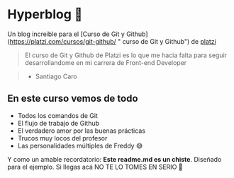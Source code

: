 # Hyperblog 💚
Un blog increible para el [Curso de Git y Github]
(https://platzi.com/cursos/git-github/ " curso de Git y Github") de [platzi](https://platzi.com/ "Platzi")
> El curso de Git y Github de Platzi es lo que me hacia falta para seguir desarrollandome en mi carrera de Front-end Developer

> - Santiago Caro

## En este curso vemos de todo
* Todos los comandos de Git 
* El flujo de trabajo de Github
* El verdadero amor por las buenas prácticas
* Trucos muy locos del profesor
* Las personalidades múltiples de Freddy 😅

Y como un amable recordatorio: 
**Este readme.md es un chiste**. Diseñado para el ejemplo.
Si llegas acá NO TE LO TOMES EN SERIO 🙈